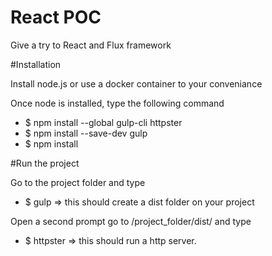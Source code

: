 # React POC

Give a try to React and Flux framework

#Installation

Install node.js or use a docker container to your conveniance

Once node is installed, type the following command

- $ npm install --global gulp-cli httpster
- $ npm install --save-dev gulp
- $ npm install


#Run the project

Go to the project folder and type
- $ gulp => this should create a dist folder on your project

Open a second prompt go to /project_folder/dist/ and type
- $ httpster => this should run a http server.
